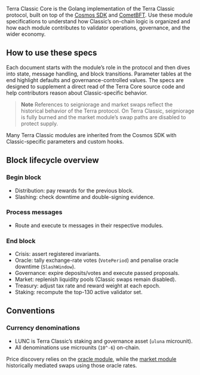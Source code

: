 Terra Classic Core is the Golang implementation of the Terra Classic protocol, built on top of the [Cosmos SDK](https://cosmos.network/appchains) and [CometBFT](https://cometbft.com/). Use these module specifications to understand how Classic’s on-chain logic is organized and how each module contributes to validator operations, governance, and the wider economy.

## How to use these specs

Each document starts with the module’s role in the protocol and then dives into state, message handling, and block transitions. Parameter tables at the end highlight defaults and governance-controlled values. The specs are designed to supplement a direct read of the Terra Core source code and help contributors reason about Classic-specific behavior.

> **Note**
> References to seigniorage and market swaps reflect the historical behavior of the Terra protocol. On Terra Classic, seigniorage is fully burned and the market module’s swap paths are disabled to protect supply.

Many Terra Classic modules are inherited from the Cosmos SDK with Classic-specific parameters and custom hooks.

## Block lifecycle overview

### Begin block

- Distribution: pay rewards for the previous block.
- Slashing: check downtime and double-signing evidence.

### Process messages

- Route and execute tx messages in their respective modules.

### End block

- Crisis: assert registered invariants.
- Oracle: tally exchange-rate votes (`VotePeriod`) and penalise oracle downtime (`SlashWindow`).
- Governance: expire deposits/votes and execute passed proposals.
- Market: replenish liquidity pools (Classic swaps remain disabled).
- Treasury: adjust tax rate and reward weight at each epoch.
- Staking: recompute the top-130 active validator set.

## Conventions

### Currency denominations

- LUNC is Terra Classic’s staking and governance asset (`uluna` microunit).
- All denominations use microunits (`10^-6`) on-chain.

Price discovery relies on the [oracle module](./oracle), while the [market module](./market) historically mediated swaps using those oracle rates.
